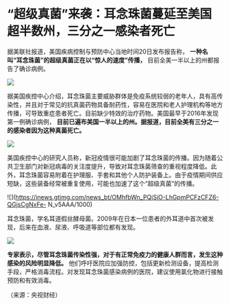 # “超级真菌”来袭：耳念珠菌蔓延至美国超半数州，三分之一感染者死亡

据美联社报道，美国疾病控制与预防中心当地时间20日发布报告称， **一种名叫“耳念珠菌”的超级真菌正在以“惊人的速度”传播，**
目前全美一半以上的州都报告了确诊病例。

![](https://inews.gtimg.com/news_bt/OrZUOGefZZFQ9JgF9SYnPjmEaAjPw9n7EVkP2jNA2iLGYAA/1000)

据美国疾控中心介绍，耳念珠菌主要威胁群体是免疫系统较弱的老年人，具有高传染性，并且对于常见的抗真菌药物具备耐药性，容易在医院和老人护理机构等地方传播，可导致重症患者死亡。目前缺少特效的治疗药物。美国最早于2016年发现第一例确诊病例，
**目前已遍布美国一半以上的州。据报道，目前全美有三分之一的感染者因为这种真菌死亡。**

![](https://inews.gtimg.com/news_bt/OS8WAlgLiZgybOwdY6KufuDUpzK12AuKMbrc6HiqBwhJAAA/1000)

美国疾控中心的研究人员称，新冠疫情很可能加剧了耳念珠菌的传播。因为随着公共卫生部门对新冠病毒的关注度提升，导致对耳念珠菌筛查的重视程度降低。此外，耳念珠菌容易附着在护理服、手套和其他个人防护装备上。由于疫情期间供应短缺，这些装备经常被重复使用，可能也加速了这个“超级真菌”的传播。

![](https://inews.gtimg.com/news_bt/OMhfbWn_PQjSiO-LhGpmPCFzCFZ6-QGjsCgNxFe-
N_v5AAA/1000)

耳念珠菌，学名耳道假丝酵母菌。2009年在日本一位患者的外耳道中首次被发现，后来在血液、尿液、呼吸道等部位都有发现。

![](https://inews.gtimg.com/news_bt/OuSSmLn0hkIaZX6sE4Rvipu_BRmjYQ_AaJAx7Hu5Cv0loAA/1000)

**专家表示，尽管耳念珠菌传染性强，对于有正常免疫力的健康人群而言，发生这种感染的风险明显降低。**
他们呼吁医院应加强防控，包括更新检测设备，提高检测手段，严格消毒流程。对发现耳念珠菌感染病例的医院，建议使用氯化物进行接触预防和有效消毒。

（来源：央视财经）

